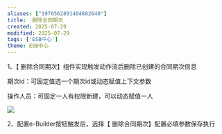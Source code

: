 ```yaml
---
aliases: ["1970562891404802640"]
title:  删除合同期次
created: 2025-07-29
modified: 2025-07-29
tags: ['ESB中心']
theme: ESB中心
---
```


1、【 删除合同期次】组件实现触发动作流后删除已创建的合同期次信息

期次id：可固定值选一个期次id或动态赋值上下文参数

操作人员：可固定一人有权限新建，可以动态赋值一人

![](https://myhelpdoc.oss-cn-heyuan.aliyuncs.com/mdimages/baec7f6f219cb06f630ba0115b397433.jpg)

2、配置e-Builder按钮触发后，选择【 删除合同期次】配置必填参数保存执行

